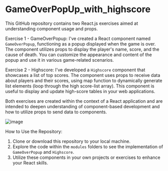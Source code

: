# GameOverPopUp_with_highscore
This GitHub repository contains two React.js exercises aimed at understanding component usage and props.



Exercise 1 - GameOverPopup:
I've created a React component named `GameOverPopup`, functioning as a popup displayed when the game is over. The component utilizes props to display the player's name, score, and the cause of death. You can customize the appearance and content of the popup and use it in various game-related scenarios.

Exercise 2 - Highscore:
I've developed a `Highscore` component that showcases a list of top scores. The component uses props to receive data about players and their scores, using map function to dynamically generate list elements (loop through the high score-list array). This component is useful to display and update high-score tables in your web applications.


Both exercises are created within the context of a React application and are intended to deepen understanding of component-based development and how to utilize props to send data to components.

![image](https://github.com/bettobox/GameOverPopUp_with_highscore/assets/115184165/f321ec80-11d2-47df-9ac8-21ebc12129e0)


How to Use the Repository:

1. Clone or download this repository to your local machine.
2. Explore the code within the `modules` folders to see the implementation of `GameOverPopup` and `Highscore`.
3. Utilize these components in your own projects or exercises to enhance your React skills.

